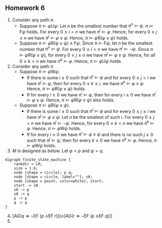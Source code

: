 ## Homework 6

1. Consider any path $π$.
    - Suppose $π⊨φ\text{U}ψ$. Let $n$ be the smallest number that $π^n⊨ψ$. $π⊨\text{F}ψ$ holds. For every $0≤i<n$ we have $π^i⊨φ$. Hence, for every $0≤j≤n$ we have $π^j⊨φ∨ψ$. Hence, $π⊨ψ\text{R}(φ∨ψ)$ holds.
    - Suppose $π⊨ψ\text{R}(φ∨ψ)∧\text{F}ψ$. Since $π⊨\text{F}ψ$, let $n$ be the smallest number that $π^n⊨ψ$. For every $0≤i<n$ we have $π^i⊨¬ψ$. Since $π⊨ψ\text{R}(φ∨ψ)$, for every $0≤j≤n$ we have $π^j⊨φ∨ψ$. Hence, for all $0≤k<n$ we have $π^k⊨φ$. Hence, $π⊨φ\text{U}ψ$ holds.
2. Consider any path $π$.
    - Suppose $π⊨φ\text{W}ψ$.
        - If there is some $i≥0$ such that $π^i⊨ψ$ and for every $0≤j<i$ we have $π^j⊨φ$, then for every $0≤k≤i$, we have $π^k⊨φ∨ψ$. Hence, $π⊨ψ\text{R}(φ∨ψ)$ holds.
        - If for every $i≥0$ we have $π^i⊨φ$, then for every $i≥0$ we have $π^i⊨φ∨ψ$. Hence, $π⊨ψ\text{R}(φ∨ψ)$ also holds.
    - Suppose $π⊨ψ\text{R}(φ∨ψ)$.
        - If there is some $i≥0$ such that $π^i⊨ψ$ and for every $0≤j≤i$ we have $π^j⊨φ∨ψ$. Let $n$ be the smallest of such $i$. For every $0≤j<n$ we have $π^j⊨¬ψ$. Hence, for every $0≤k<n$ we have $π^k⊨φ$. Hence, $π⊨φ\text{W}ψ$ holds.
        - If for every $i≥0$ we have $π^i⊨φ∨ψ$ and there is no such $j≥0$ such that $π^j⊨ψ$, then for every $k≥0$ we have $π^k⊨φ$. Hence, $π⊨φ\text{W}ψ$ holds.
3. $M$ is designed as below. Let $φ=p$ and $ψ=q$.
```graphviz
digraph finite_state_machine {
    rankdir = LR;
    size = 1.6;
    node [shape = circle]; p q;
    node [shape = circle, label=""]; s0;
    node [shape = point, color=white]; start;
    start -> s0
    s0 -> p
    s0 -> q
    p -> p
    q -> q
}
```
4. [AG(_q_ ⇒ ¬EF (_p_ ∧EF _r_))]∧[AG(_r_ ⇒ ¬EF (_p_ ∧EF _q_))]
5. 

